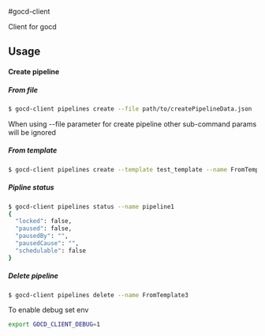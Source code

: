#gocd-client

Client for gocd 

## Usage

#### Create pipeline
##### From file
```bash
$ gocd-client pipelines create --file path/to/createPipelineData.json
```
When using --file parameter for create pipeline other sub-command params will be ignored

##### From template
```bash
$ gocd-client pipelines create --template test_template --name FromTemplate3 --group first --label 'git-${COUNT}'  --material tests/fixtures/material1.json --material tests/fixtures/material2.json --var 'ADF=123' --var-secure 'PASSWORD=234'
```

##### Pipline status
```bash
$ gocd-client pipelines status --name pipeline1 
{
  "locked": false,
  "paused": false,
  "pausedBy": "",
  "pausedCause": "",
  "schedulable": false
}
```
##### Delete pipeline
```bash
$ gocd-client pipelines delete --name FromTemplate3
```

To enable debug set env 
```bash
export GOCD_CLIENT_DEBUG=1
```